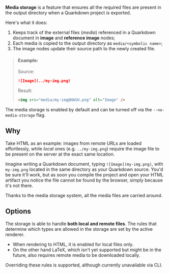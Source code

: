 **Media storage** is a feature that ensures all the required files are present in the output directory when a Quarkdown project is exported.

Here's what it does:

1. Keeps track of the external files (*media*) referenced in a Quarkdown document in **image** and **reference image** nodes;
2. Each media is copied to the output directory as `media/<symbolic name>`;
3. The image nodes update their source path to the newly created file.

> #### Example:
> Source:
> ```markdown
> ![Image](../my-img.png)
> ```
> Result:
> ```html
> <img src="media/my-img@HASH.png" alt="Image" />
> ```

The media storage is enabled by default and can be turned off via the `--no-media-storage` flag.

## Why
Take HTML as an example: images from remote URLs are loaded effortlessly, while *local* ones (e.g. `../my-img.png`) require the image file to be present on the server at the exact same location.

Imagine writing a Quarkdown document, typing `![Image](my-img.png)`, with `my-img.png` located in the same directory as your Quarkdown source. You'd be sure it'll work, but as soon you compile the project and open your HTML artifact you notice the file cannot be found by the browser, simply because it's not there.

Thanks to the media storage system, all the media files are carried around.

## Options
The storage is able to handle **both local and remote files**. The rules that determine which types are allowed in the storage are set by the active renderer.

- When rendering to HTML, it is enabled for local files only.  
- On the other hand LaTeX, which isn't yet supported but might be in the future, also requires remote media to be downloaded locally.

Overriding these rules is supported, although currently unavailable via CLI.